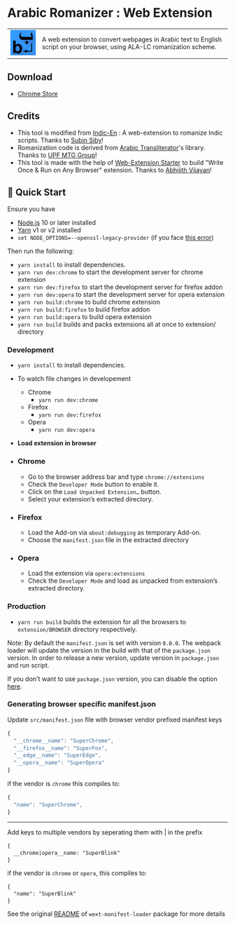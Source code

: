 # Arabic Romanizer : Web Extension

<table>
<tr>
<td><img src="source/assets/icons/favicon-128.png"/></td>
<td>A web extension to convert webpages in Arabic text to English script on your browser, using ALA-LC romanization scheme.</td>
</tr>
</table>

## Download

- [Chrome Store](https://chrome.google.com/webstore/detail/arabic-romanizer/lnpmajkeelelndcfjaaajpppefpjndoe)

## Credits

<ul>
  <li>This tool is modified from <a href="https://subinsb.com/indicen-convert-indian-language-websites-to-english-script/">Indic-En</a> : A web-extension to romanize Indic scripts. Thanks to <a href="https://github.com/subins2000">Subin Siby</a>!</li>
  <li>Romanization code is derived from <a href="https://github.com/MTG/ArabicTransliterator">Arabic Transliterator</a>'s library. Thanks to <a href="https://www.upf.edu/web/mtg/research">UPF MTG Group</a>!</li>
  <li>This tool is made with the help of <a href="https://github.com/abhijithvijayan/web-extension-starter">Web-Extension Starter</a> to build "Write Once & Run on Any Browser" extension. Thanks to <a href="https://github.com/abhijithvijayan">Abhijith Vijayan</a>!</li>
</ul>

## 🚀 Quick Start

Ensure you have

- [Node.js](https://nodejs.org) 10 or later installed
- [Yarn](https://yarnpkg.com) v1 or v2 installed
- `set NODE_OPTIONS=--openssl-legacy-provider` (if you face [this error](https://stackoverflow.com/questions/69692842/error-message-error0308010cdigital-envelope-routinesunsupported))

Then run the following:

- `yarn install` to install dependencies.
- `yarn run dev:chrome` to start the development server for chrome extension
- `yarn run dev:firefox` to start the development server for firefox addon
- `yarn run dev:opera` to start the development server for opera extension
- `yarn run build:chrome` to build chrome extension
- `yarn run build:firefox` to build firefox addon
- `yarn run build:opera` to build opera extension
- `yarn run build` builds and packs extensions all at once to extension/ directory

### Development

- `yarn install` to install dependencies.
- To watch file changes in developement

  - Chrome
    - `yarn run dev:chrome`
  - Firefox
    - `yarn run dev:firefox`
  - Opera
    - `yarn run dev:opera`

- **Load extension in browser**

- ### Chrome

  - Go to the browser address bar and type `chrome://extensions`
  - Check the `Developer Mode` button to enable it.
  - Click on the `Load Unpacked Extension…` button.
  - Select your extension’s extracted directory.

- ### Firefox

  - Load the Add-on via `about:debugging` as temporary Add-on.
  - Choose the `manifest.json` file in the extracted directory

- ### Opera

  - Load the extension via `opera:extensions`
  - Check the `Developer Mode` and load as unpacked from extension’s extracted directory.

### Production

- `yarn run build` builds the extension for all the browsers to `extension/BROWSER` directory respectively.

Note: By default the `manifest.json` is set with version `0.0.0`. The webpack loader will update the version in the build with that of the `package.json` version. In order to release a new version, update version in `package.json` and run script.

If you don't want to use `package.json` version, you can disable the option [here](https://github.com/abhijithvijayan/web-extension-starter/blob/e10158c4a49948dea9fdca06592876d9ca04e028/webpack.config.js#L79).

### Generating browser specific manifest.json

Update `src/manifest.json` file with browser vendor prefixed manifest keys

```js
{
  "__chrome__name": "SuperChrome",
  "__firefox__name": "SuperFox",
  "__edge__name": "SuperEdge",
  "__opera__name": "SuperOpera"
}
```

if the vendor is `chrome` this compiles to:

```js
{
  "name": "SuperChrome",
}
```

---

Add keys to multiple vendors by seperating them with | in the prefix

```
{
  __chrome|opera__name: "SuperBlink"
}
```

if the vendor is `chrome` or `opera`, this compiles to:

```
{
  "name": "SuperBlink"
}
```

See the original [README](https://github.com/abhijithvijayan/wext-manifest-loader) of `wext-manifest-loader` package for more details
